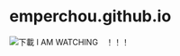 # emperchou.github.io


![下載](https://user-images.githubusercontent.com/114201417/197105499-427a2f63-b67d-400f-a95c-baf6d6b748c7.jpg)
I AM WATCHING　！！！
